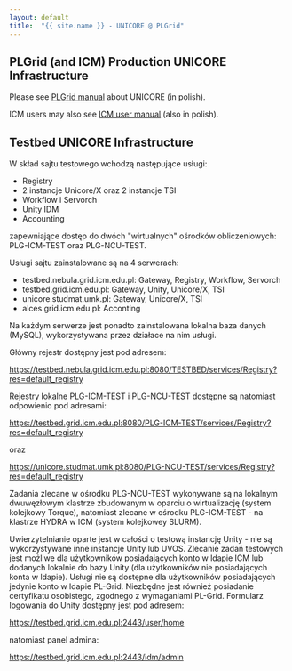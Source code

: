 ```yaml
---
layout: default
title:  "{{ site.name }} - UNICORE @ PLGrid"
---
```


## PLGrid (and ICM) Production UNICORE Infrastructure

Please see [PLGrid manual](http://docs.plgrid.pl/unicore) about UNICORE (in polish).

ICM users may also see [ICM user manual](https://www.icm.edu.pl/kdm/Podr%C4%99cznik_u%C5%BCytkownika) (also in polish).

## Testbed UNICORE Infrastructure

W skład sajtu testowego wchodzą następujące usługi:
*  Registry
*  2 instancje Unicore/X oraz 2 instancje TSI
*  Workflow i Servorch
*  Unity IDM
*  Accounting

zapewniające dostęp do dwóch "wirtualnych" ośrodków obliczeniowych: PLG-ICM-TEST oraz PLG-NCU-TEST.

Usługi sajtu zainstalowane są na 4 serwerach:

*  testbed.nebula.grid.icm.edu.pl: Gateway, Registry, Workflow, Servorch
*  testbed.grid.icm.edu.pl: Gateway, Unity, Unicore/X, TSI
*  unicore.studmat.umk.pl: Gateway, Unicore/X, TSI
*  alces.grid.icm.edu.pl: Acconting

Na każdym serwerze jest ponadto zainstalowana lokalna baza danych (MySQL), wykorzystywana przez działace na nim usługi.

Główny rejestr dostępny jest pod adresem:

https://testbed.nebula.grid.icm.edu.pl:8080/TESTBED/services/Registry?res=default_registry

Rejestry lokalne PLG-ICM-TEST i PLG-NCU-TEST dostępne są natomiast odpowienio pod adresami:

https://testbed.grid.icm.edu.pl:8080/PLG-ICM-TEST/services/Registry?res=default_registry

oraz

https://unicore.studmat.umk.pl:8080/PLG-NCU-TEST/services/Registry?res=default_registry

Zadania zlecane w ośrodku PLG-NCU-TEST wykonywane są na lokalnym dwuwęzłowym klastrze zbudowanym w oparciu o wirtualizację (system kolejkowy Torque), natomiast zlecane w ośrodku PLG-ICM-TEST - na klastrze HYDRA w ICM (system kolejkowey SLURM).

Uwierzytelnianie oparte jest w całości o testową instancję Unity - nie są wykorzystywane inne instancje Unity lub UVOS. Zlecanie zadań testowych jest możliwe dla użytkowników posiadających konto w ldapie ICM lub dodanych lokalnie do bazy Unity (dla użytkowników nie posiadających konta w ldapie). Usługi nie są dostępne dla użytkowników posiadających jedynie konto w ldapie PL-Grid. Niezbędne jest również posiadanie certyfikatu osobistego, zgodnego z wymaganiami PL-Grid. Formularz logowania do Unity dostępny jest pod adresem:

https://testbed.grid.icm.edu.pl:2443/user/home

natomiast panel admina:

https://testbed.grid.icm.edu.pl:2443/idm/admin
